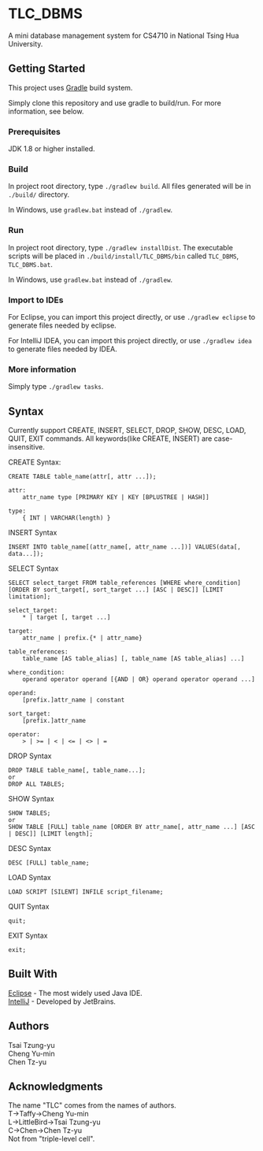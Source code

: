 # TLC_DBMS
A mini database management system for CS4710 in National Tsing Hua University. <br />

## Getting Started
This project uses [Gradle](https://gradle.org/) build system.

Simply clone this repository and use gradle to build/run.
For more information, see below.

### Prerequisites
JDK 1.8 or higher installed. <br />

### Build
In project root directory, type `./gradlew build`. All files generated will be in `./build/` directory.

In Windows, use `gradlew.bat` instead of `./gradlew`.

### Run
In project root directory, type `./gradlew installDist`. The executable scripts will be placed in
`./build/install/TLC_DBMS/bin` called `TLC_DBMS`, `TLC_DBMS.bat`.

In Windows, use `gradlew.bat` instead of `./gradlew`.

### Import to IDEs
For Eclipse, you can import this project directly, or use `./gradlew eclipse` to generate files needed by eclipse.

For IntelliJ IDEA, you can import this project directly, or use `./gradlew idea` to generate files needed by IDEA.

### More information
Simply type `./gradlew tasks`.

## Syntax
Currently support CREATE, INSERT, SELECT, DROP, SHOW, DESC, LOAD, QUIT, EXIT commands.
All keywords(like CREATE, INSERT) are case-insensitive.

CREATE Syntax:
```
CREATE TABLE table_name(attr[, attr ...]);

attr:
    attr_name type [PRIMARY KEY | KEY [BPLUSTREE | HASH]]

type:
    { INT | VARCHAR(length) }
```

INSERT Syntax
```
INSERT INTO table_name[(attr_name[, attr_name ...])] VALUES(data[, data...]);
```

SELECT Syntax
```
SELECT select_target FROM table_references [WHERE where_condition] [ORDER BY sort_target[, sort_target ...] [ASC | DESC]] [LIMIT limitation];

select_target:
    * | target [, target ...]

target:
    attr_name | prefix.{* | attr_name}

table_references:
    table_name [AS table_alias] [, table_name [AS table_alias] ...]
    
where_condition:
    operand operator operand [{AND | OR} operand operator operand ...]

operand:
    [prefix.]attr_name | constant

sort_target:
    [prefix.]attr_name

operator:
    > | >= | < | <= | <> | =
```

DROP Syntax
```
DROP TABLE table_name[, table_name...];
or
DROP ALL TABLES;
```

SHOW Syntax
```
SHOW TABLES;
or
SHOW TABLE [FULL] table_name [ORDER BY attr_name[, attr_name ...] [ASC | DESC]] [LIMIT length];
```

DESC Syntax
```
DESC [FULL] table_name;
```

LOAD Syntax
```
LOAD SCRIPT [SILENT] INFILE script_filename;
```

QUIT Syntax
```
quit;
```

EXIT Syntax
```
exit;
```

## Built With
[Eclipse](https://www.eclipse.org/downloads/) - The most widely used Java IDE. <br />
[IntelliJ](https://www.jetbrains.com/idea/download/#section=windows) - Developed by JetBrains. <br />

## Authors
Tsai Tzung-yu <br />
Cheng Yu-min <br />
Chen Tz-yu <br />

## Acknowledgments
The name "TLC" comes from the names of authors. <br />
T->Taffy->Cheng Yu-min <br />
L->LittleBird->Tsai Tzung-yu <br />
C->Chen->Chen Tz-yu <br />
Not from "triple-level cell". <br />
